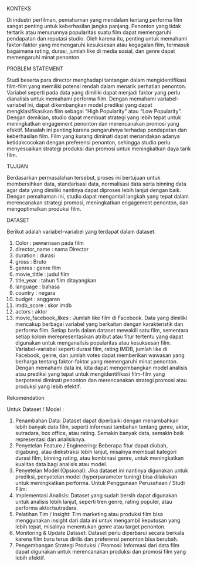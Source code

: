 KONTEKS 

Di industri perfilman, pemahaman yang mendalam tentang performa film sangat penting untuk keberhasilan jangka panjang. Penonton yang tidak tertarik atau menurunnya popularitas suatu film dapat memengaruhi pendapatan dan reputasi studio. Oleh karena itu, penting untuk memahami faktor-faktor yang memengaruhi kesuksesan atau kegagalan film, termasuk bagaimana rating, durasi, jumlah like di media sosial, dan genre dapat memengaruhi minat penonton.  

PROBLEM STATEMENT 

Studi beserta para director menghadapi tantangan dalam mengidentifikasi film-film yang memiliki potensi rendah dalam menarik perhatian penonton. Variabel seperti pada data yang dimiliki dapat menjadi faktor yang perlu dianalisis untuk memahami performa film.  Dengan memahami variabel-variabel ini, dapat dikembangkan model prediksi yang dapat mengklasifikasikan film sebagai “High Popularity” atau “Low Popularity”. Dengan demikian, studio dapat membuat strategi yang lebih tepat untuk meningkatkan engagement penonton dan merencanakan promosi yang efektif.  Masalah ini penting karena pengaruhnya terhadap pendapatan dan keberhasilan film. Film yang kurang diminati dapat menandakan adanya ketidakcocokan dengan preferensi penonton, sehingga studio perlu menyesuaikan strategi produksi dan promosi untuk meningkatkan daya tarik film. 

TUJUAN  

Berdasarkan permasalahan tersebut, proses ini bertujuan untuk membersihkan data, standarisasi data, normalisasi data serta binning data agar data yang dimiliki nantinya dapat diproses lebih lanjut dengan baik. Dengan pemahaman ini, studio dapat mengambil langkah yang tepat dalam merencanakan strategi promosi, meningkatkan engagement penonton, dan mengoptimalkan produksi film.

DATASET

Berikut adalah variabel-variabel yang terdapat dalam dataset.
1. Color : pewarnaan pada film
2. director_name : nama Director
3. duration : durasi
4. gross : Bruto
5. genres : genre film
6. movie_tittle : judul film
7. title_year : tahun film ditayangkan
8. language : bahasa
9. country : negara
10. budget : anggaran
11. imdb_score : skor imdb
12. actors : aktor
13. movie_facebook_likes : Jumlah like film di Facebook.
Data yang dimiliki mencakup berbagai variabel yang berkaitan dengan karakteristik dan performa film. Setiap baris dalam dataset mewakili satu film, sementara setiap kolom merepresentasikan atribut atau fitur tertentu yang dapat digunakan untuk menganalisis popularitas atau kesuksesan film. Variabel-variabel seperti durasi film, rating IMDB, jumlah like di Facebook, genre, dan jumlah votes dapat memberikan wawasan yang berharga tentang faktor-faktor yang memengaruhi minat penonton. Dengan memahami data ini, kita dapat mengembangkan model analisis atau prediksi yang tepat untuk mengidentifikasi film-film yang berpotensi diminati penonton dan merencanakan strategi promosi atau produksi yang lebih efektif.

Rekomendation

Untuk Dataset / Model :
1.	Penambahan Data: Dataset dapat diperbaiki dengan menambahkan lebih banyak data film, seperti informasi tambahan tentang genre, aktor, sutradara, box office, atau rating. Semakin banyak data, semakin baik representasi dan analisisnya.
2.	Penyetelan Feature / Engineering: Beberapa fitur dapat diubah, digabung, atau diekstraksi lebih lanjut, misalnya membuat kategori durasi film, binning rating, atau kombinasi genre, untuk meningkatkan kualitas data bagi analisis atau model.
3.	Penyetelan Model (Opsional): Jika dataset ini nantinya digunakan untuk prediksi, penyetelan model (hyperparameter tuning) bisa dilakukan untuk meningkatkan performa.
Untuk Penggunaan Perusahaan / Studi Film:
1.	Implementasi Analisis: Dataset yang sudah bersih dapat digunakan untuk analisis lebih lanjut, seperti tren genre, rating populer, atau performa aktor/sutradara.
2.	Pelatihan Tim / Insight: Tim marketing atau produksi film bisa menggunakan insight dari data ini untuk mengambil keputusan yang lebih tepat, misalnya menentukan genre atau target penonton.
3.	Monitoring & Update Dataset: Dataset perlu diperbarui secara berkala karena film baru terus dirilis dan preferensi penonton bisa berubah.
4.	Pengembangan Strategi Produksi / Promosi: Informasi dari data film dapat digunakan untuk merencanakan produksi dan promosi film yang lebih efektif.
